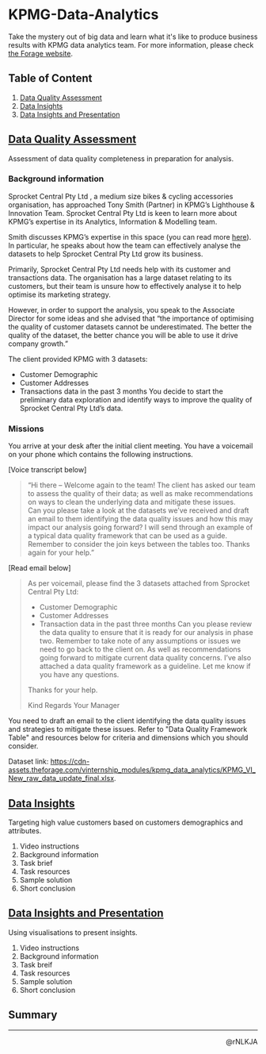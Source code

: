 # KPMG-Data-Analytics
Take the mystery out of big data and learn what it's like to produce business results with KPMG data analytics team. For more information, please check [the Forage website](https://www.theforage.com/virtual-internships/theme/m7W4GMqeT3bh9Nb2c/KPMG-Data-Analytics-Virtual-Internship?ref=SfSqDihCcvSen4csq).

## Table of Content
1. [Data Quality Assessment](#data-quality-assessment)
2. [Data Insights](#data-insights)
3. [Data Insights and Presentation](#data-insights-and-presentation)

## [Data Quality Assessment](https://www.theforage.com/modules/m7W4GMqeT3bh9Nb2c/S3uFvbDL49EA43ukg?ref=SfSqDihCcvSen4csq)
Assessment of data quality completeness in preparation for analysis.

### Background information
Sprocket Central Pty Ltd  , a medium size bikes & cycling accessories organisation, 
has approached Tony Smith (Partner) in KPMG’s Lighthouse & Innovation Team. 
Sprocket Central Pty Ltd  is keen to learn more about KPMG’s expertise in its Analytics, 
Information & Modelling team. 

Smith discusses KPMG’s expertise in this space (you can read more [here](https://home.kpmg/au/en/home/services/advisory/management-consulting/digital/data-analytics-modelling.html)). 
In particular, he speaks about how the team can effectively analyse the datasets to help 
Sprocket Central Pty Ltd grow its business.

Primarily, Sprocket Central Pty Ltd needs help with its customer and transactions data. 
The organisation has a large dataset relating to its customers, but their team is unsure 
how to effectively analyse it to help optimise its marketing strategy. 

However, in order to support the analysis, you speak to the Associate Director 
for some ideas and she advised that “the importance of optimising the quality of customer datasets cannot be underestimated. 
The better the quality of the dataset, the better chance you will be able to use it drive company growth.”

The client provided KPMG with 3 datasets:
- Customer Demographic 
- Customer Addresses
- Transactions data in the past 3 months
You decide to start the preliminary data exploration and identify ways to improve the quality of Sprocket Central Pty Ltd’s data.

### Missions
You arrive at your desk after the initial client meeting. You have a voicemail on your phone which contains the following instructions.

[Voice transcript below]

> “Hi there – Welcome again to the team! The client has asked our team to assess the quality of their data; 
as well as make recommendations on ways to clean the underlying data and mitigate these issues.  
Can you please take a look at the datasets we’ve received and draft an email to them identifying 
the data quality issues and how this may impact our analysis going forward? I will send through an example 
of a typical data quality framework that can be used as a guide. Remember to consider the join 
keys between the tables too. Thanks again for your help.”

[Read email below]

> As per voicemail, please find the 3 datasets attached from Sprocket Central Pty Ltd:
> - Customer Demographic 
> - Customer Addresses
> - Transaction data in the past three months
> Can you please review the data quality to ensure that it is ready for our analysis in phase two. Remember to take note of any assumptions or issues we need to go back to the client on. As well as recommendations going forward to mitigate current data quality concerns.
> I’ve also attached a data quality framework as a guideline. Let me know if you have any questions.
> 
> Thanks for your help.
> 
> Kind Regards
> Your Manager

You need to draft an email to the client identifying the data quality issues and strategies to mitigate these issues. 
Refer to "Data Quality Framework Table" and resources below for criteria and dimensions which you should consider.

Dataset link: https://cdn-assets.theforage.com/vinternship_modules/kpmg_data_analytics/KPMG_VI_New_raw_data_update_final.xlsx.

## [Data Insights](https://www.theforage.com/modules/m7W4GMqeT3bh9Nb2c/PH6AYWBqqJvSzDBbd?ref=SfSqDihCcvSen4csq)
Targeting high value customers based on customers demographics and attributes.

1. Video instructions
2. Background information
3. Task brief
4. Task resources
5. Sample solution
6. Short conclusion

## [Data Insights and Presentation](https://www.theforage.com/modules/m7W4GMqeT3bh9Nb2c/PH6AYWBqqJvSzDBbd?ref=SfSqDihCcvSen4csq)
Using visualisations to present insights.

1. Video instructions
2. Background information
3. Task breif
4. Task resources
5. Sample solution
6. Short conclusion

## Summary

---

<p align=right>@rNLKJA</p>
